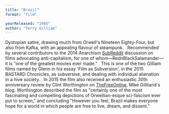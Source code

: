 ```yaml
---
title: "Brazil"
format: "film"

yearReleased: "1985"
author: "Terry Gilliam"
---
```

Dystopian satire, drawing much from Orwell's Nineteen Eighty-Four, but also from Kafka, with an appealing  flavour of steampunk.
 
Recommended by several contributors to the  2014 Anarchism <a href="https://www.reddit.com/r/Anarchism/comments/2a2r93/can_we_compile_a_list_of_the_top_films_advocating/"> SubReddit</a> discussion on films advocating anti-capitalism, for  one of whom—RednBlackSalamander—it is "one of the greatest movies  ever made."
 
This is one of the two Gilliam films named by  Glenn in his essay 'Film as Subversion', in the 2015  BASTARD Chronicles,  as subversive, and dealing with individual alienation in a hive  society.
 
In 2015 the film also received an enthusiastic  30th anniversary review by Clint Worthington on <a href="https://thefreeonline.wordpress.com/2015/12/08/brazil-orwellian-comedy/"> TheFreeOnline</a>, Mike Gilliland's blog. Worthington described the  film as "certainly one of the most fascinating and compelling  depictions of Orwellian-esque sci-fascism ever put to screen," and  concluding "However you feel, Brazil makes everyone hope  for a world in which people are free to live, dream, and dissent."